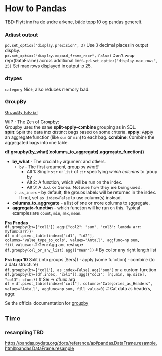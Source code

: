 # How to Pandas

TBD: Flytt inn fra de andre arkene, både topp 10 og pandas generelt.

### Adjust output
`pd.set_option("display.precision", 3)` Use 3 decimal places in output display.  
`pd.set_option("display.expand_frame_repr", False)` Don't wrap repr(DataFrame) across additional lines.
`pd.set_option("display.max_rows", 25)` Set max rows displayed in output to 25.

### dtypes
`category` Nice, also reduces memory load.



### GroupBy
[GroupBy tutorial](https://realpython.com/pandas-groupby/)  

WIP - The Zen of Groupby:  
Groupby uses the same **split-apply-combine** grouping as in SQL.   
**split**: Split the data into distinct bags based on some criteria. 
**apply**: Apply an aggregate function (like `sum` or `min`) to each bag. 
**combine**: Combine the aggregated bags into one table.


**df.groupby(by_what)[columns_to_aggregate].aggregate_function()**
* **by_what** - The crucial `by` argument and others.
  * `by` - The first argument, group by *what*?
    * Alt 1: Single `str` or `list` of `str` specifying *which columns* to group by.
    * Alt 2: A function, which will be run on the index.
    * Alt 3: A `dict` or Series. Not sure how they are being used.
  * `as_index` - by default, the groups labels will be returned in the index. If not, set `as_index=False` to use column(s) instead.
* **columns_to_aggregate** - a list of one or more columns to aggregate.
* **aggregate-function** - which function will be run on this. Typical examples are `count`, `min`, `max`, `mean`.


**Fra Pandas**  
`df.groupby(by=["col1"]).agg({"col2": "sum", "col3": lambda arr: myfunc(arr)})`  
`df = df.pivot_table(index=["id1", "id2"], columns="value_type_to_cols", values="Antall", aggfunc=np.sum, fill_value=0)` # Gen: Agg and reshape  
`df.groupby(col_or_any_list).agg(["mean"])` # By col or any right length list  

**Fra topp 10**
Split (into groups (Sers)) - apply (some function) - combine (to a data structure)  
`df.groupby(by=["col1"], as_index=False).agg("sum")` or a custom function  
`df.groupby(by=[df.index, "col1"]).agg({"col2": [np.min, np.size], "col3": cfunc})`  # Ser -> cfunc arg  
`df = df.pivot_table(index=["col1"], columns="Categories_as_Headers", values="Antall", aggfunc=np.sum, fill_value=0)` # Cat data as headers, aggr.  

Se the official documentation for [groupby](https://pandas.pydata.org/docs/reference/api/pandas.DataFrame.groupby.html?highlight=groupby#pandas.DataFrame.groupby)


## Time

### resampling TBD
https://pandas.pydata.org/docs/reference/api/pandas.DataFrame.resample.html#pandas.DataFrame.resample
